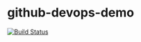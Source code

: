 # github-devops-demo

[![Build Status](https://jvwdemo.visualstudio.com/github-devops/_apis/build/status/jochenvanwylick.github-devops-demo?branchName=master)](https://jvwdemo.visualstudio.com/github-devops/_build/latest?definitionId=39&branchName=master)